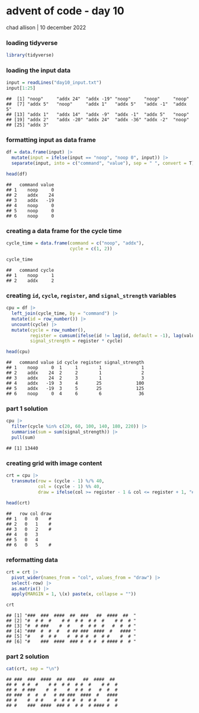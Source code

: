advent of code - day 10
================
chad allison \| 10 december 2022

### loading tidyverse

``` r
library(tidyverse)
```

### loading the input data

``` r
input = readLines("day10_input.txt")
input[1:25]
```

    ##  [1] "noop"     "addx 24"  "addx -19" "noop"     "noop"     "noop"    
    ##  [7] "addx 5"   "noop"     "addx 1"   "addx 5"   "addx -1"  "addx 5"  
    ## [13] "addx 1"   "addx 14"  "addx -9"  "addx -1"  "addx 5"   "noop"    
    ## [19] "addx 2"   "addx -20" "addx 24"  "addx -36" "addx -2"  "noop"    
    ## [25] "addx 3"

### formatting input as data frame

``` r
df = data.frame(input) |>
  mutate(input = ifelse(input == "noop", "noop 0", input)) |>
  separate(input, into = c("command", "value"), sep = " ", convert = T)

head(df)
```

    ##   command value
    ## 1    noop     0
    ## 2    addx    24
    ## 3    addx   -19
    ## 4    noop     0
    ## 5    noop     0
    ## 6    noop     0

### creating a data frame for the cycle time

``` r
cycle_time = data.frame(command = c("noop", "addx"),
                        cycle = c(1, 2))

cycle_time
```

    ##   command cycle
    ## 1    noop     1
    ## 2    addx     2

### creating `id`, `cycle`, `register`, and `signal_strength` variables

``` r
cpu = df |>
  left_join(cycle_time, by = "command") |>
  mutate(id = row_number()) |>
  uncount(cycle) |>
  mutate(cycle = row_number(),
         register = cumsum(ifelse(id != lag(id, default = -1), lag(value, default = 0), 0)) + 1,
         signal_strength = register * cycle)

head(cpu)
```

    ##   command value id cycle register signal_strength
    ## 1    noop     0  1     1        1               1
    ## 2    addx    24  2     2        1               2
    ## 3    addx    24  2     3        1               3
    ## 4    addx   -19  3     4       25             100
    ## 5    addx   -19  3     5       25             125
    ## 6    noop     0  4     6        6              36

### part 1 solution

``` r
cpu |>
  filter(cycle %in% c(20, 60, 100, 140, 180, 220)) |>
  summarise(sum = sum(signal_strength)) |>
  pull(sum)
```

    ## [1] 13440

### creating grid with image content

``` r
crt = cpu |>
  transmute(row = (cycle - 1) %/% 40,
            col = (cycle - 1) %% 40,
            draw = ifelse(col >= register - 1 & col <= register + 1, "#", " "))

head(crt)
```

    ##   row col draw
    ## 1   0   0    #
    ## 2   0   1    #
    ## 3   0   2    #
    ## 4   0   3     
    ## 5   0   4     
    ## 6   0   5    #

### reformatting data

``` r
crt = crt |>
  pivot_wider(names_from = "col", values_from = "draw") |>
  select(-row) |>
  as.matrix() |>
  apply(MARGIN = 1, \(x) paste(x, collapse = ""))

crt
```

    ## [1] "###  ###  ####  ##  ###   ##  ####  ##  "
    ## [2] "#  # #  #    # #  # #  # #  #    # #  # "
    ## [3] "#  # ###    #  #    #  # #  #   #  #  # "
    ## [4] "###  #  #  #   # ## ###  ####  #   #### "
    ## [5] "#    #  # #    #  # # #  #  # #    #  # "
    ## [6] "#    ###  ####  ### #  # #  # #### #  # "

### part 2 solution

``` r
cat(crt, sep = "\n")
```

    ## ###  ###  ####  ##  ###   ##  ####  ##  
    ## #  # #  #    # #  # #  # #  #    # #  # 
    ## #  # ###    #  #    #  # #  #   #  #  # 
    ## ###  #  #  #   # ## ###  ####  #   #### 
    ## #    #  # #    #  # # #  #  # #    #  # 
    ## #    ###  ####  ### #  # #  # #### #  #
